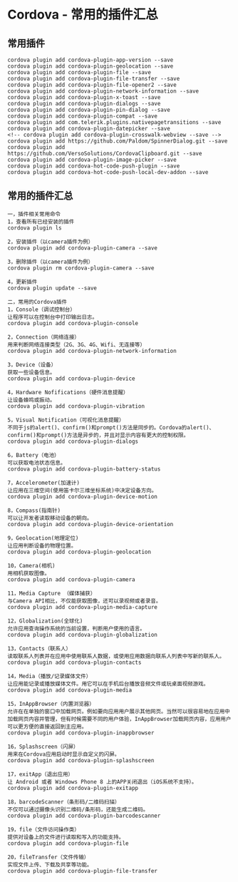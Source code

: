 # Cordova - 常用的插件汇总

## 常用插件
    cordova plugin add cordova-plugin-app-version --save
    cordova plugin add cordova-plugin-geolocation --save
    cordova plugin add cordova-plugin-file --save
    cordova plugin add cordova-plugin-file-transfer --save
    cordova plugin add cordova-plugin-file-opener2 --save
    cordova plugin add cordova-plugin-network-information --save
    cordova plugin add cordova-plugin-x-toast --save
    cordova plugin add cordova-plugin-dialogs --save
    cordova plugin add cordova-plugin-pin-dialog --save
    cordova plugin add cordova-plugin-compat --save
    cordova plugin add com.telerik.plugins.nativepagetransitions --save
    cordova plugin add cordova-plugin-datepicker --save
    <!-- cordova plugin add cordova-plugin-crosswalk-webview --save -->
    cordova plugin add https://github.com/Paldom/SpinnerDialog.git --save
    cordova plugin add https://github.com/VersoSolutions/CordovaClipboard.git --save
    cordova plugin add cordova-plugin-image-picker --save
    cordova plugin add cordova-hot-code-push-plugin --save
    cordova plugin add cordova-hot-code-push-local-dev-addon --save

## 常用的插件汇总

    一，插件相关常用命令
    1，查看所有已经安装的插件
    cordova plugin ls

    2，安装插件（以camera插件为例）
    cordova plugin add cordova-plugin-camera --save

    3，删除插件（以camera插件为例）
    cordova plugin rm cordova-plugin-camera --save

    4，更新插件
    cordova plugin update --save

    二，常用的Cordova插件
    1，Console（调试控制台）
    让程序可以在控制台中打印输出日志。
    cordova plugin add cordova-plugin-console

    2，Connection（网络连接）
    用来判断网络连接类型（2G、3G、4G、Wifi、无连接等）
    cordova plugin add cordova-plugin-network-information

    3，Device（设备）
    获取一些设备信息。
    cordova plugin add cordova-plugin-device

    4，Hardware Nofifications（硬件消息提醒）
    让设备蜂鸣或振动。
    cordova plugin add cordova-plugin-vibration

    5，Visual Notification（可视化消息提醒）
    不同于js的alert()、confirm()和prompt()方法是同步的。Cordova的alert()、confirm()和prompt()方法是异步的，并且对显示内容有更大的控制权限。
    cordova plugin add cordova-plugin-dialogs

    6，Battery（电池）
    可以获取电池状态信息。
    cordova plugin add cordova-plugin-battery-status

    7，Accelerometer(加速计)
    让应用在三维空间(使用笛卡尔三维坐标系统)中决定设备方向。
    cordova plugin add cordova-plugin-device-motion

    8，Compass(指南针)
    可以让开发者读取移动设备的朝向。
    cordova plugin add cordova-plugin-device-orientation

    9，Geolocation(地理定位)
    让应用判断设备的物理位置。
    cordova plugin add cordova-plugin-geolocation

    10，Camera(相机)
    用相机获取图像。
    cordova plugin add cordova-plugin-camera

    11，Media Capture （媒体捕获）
    与Camera API相比，不仅能获取图像，还可以录视频或者录音。
    cordova plugin add cordova-plugin-media-capture

    12，Globalization(全球化)
    允许应用查询操作系统的当前设置，判断用户使用的语言。
    cordova plugin add cordova-plugin-globalization

    13，Contacts（联系人）
    读取联系人列表并在应用中使用联系人数据，或使用应用数据向联系人列表中写新的联系人。
    cordova plugin add cordova-plugin-contacts

    14，Media（播放/记录媒体文件）
    让应用能记录或播放媒体文件。用它可以在手机后台播放音频文件或玩桌面视频游戏。
    cordova plugin add cordova-plugin-media

    15，InAppBrowser（内置浏览器）
    允许在在单独的窗口中加载网页。例如要向应用用户展示其他网页。当然可以很容易地在应用中加载网页内容并管理，但有时候需要不同的用户体验，InAppBrowser加载网页内容，应用用户可以更方便的直接返回到主应用。
    cordova plugin add cordova-plugin-inappbrowser

    16，Splashscreen（闪屏）
    用来在Cordova应用启动时显示自定义的闪屏。
    cordova plugin add cordova-plugin-splashscreen

    17，exitApp（退出应用）
    让 Android 或者 Windows Phone 8 上的APP关闭退出（iOS系统不支持）。
    cordova plugin add cordova-plugin-exitapp

    18，barcodeScanner（条形码/二维码扫描）
    不仅可以通过摄像头识别二维码/条形码，还能生成二维码。
    cordova plugin add cordova-plugin-barcodescanner

    19，file（文件访问操作类）
    提供对设备上的文件进行读取和写入的功能支持。
    cordova plugin add cordova-plugin-file

    20，fileTransfer（文件传输）
    实现文件上传、下载及共享等功能。
    cordova plugin add cordova-plugin-file-transfer